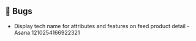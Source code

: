## 🐛 Bugs

- Display tech name for attributes and features on feed product detail - Asana 1210254166922321
